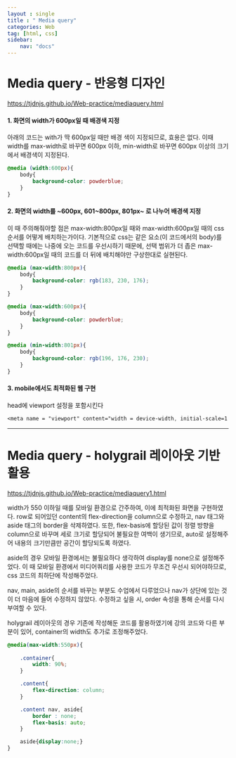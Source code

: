 ```yaml
---
layout : single
title : " Media query"
categories: Web
tag: [html, css]
sidebar:
    nav: "docs"
---
```




# Media query - 반응형 디자인

<a href = "https://tjdnjs.github.io/Web-practice/mediaquery.html">https://tjdnjs.github.io/Web-practice/mediaquery.html</a>

#### 1. 화면의 width가 600px일 때 배경색 지정
아래의 코드는 with가 딱 600px일 때만 배경 색이 지정되므로, 효용은 없다. 이때 width를 max-width로 바꾸면 600px 이하, min-width로 바꾸면 600px 이상의 크기에서 배경색이 지정된다.
```css
@media (width:600px){
    body{
        background-color: powderblue;
    }
}
```
#### 2. 화면의 width를 ~600px, 601~800px, 801px~ 로 나누어 배경색 지정
이 때 주의해줘야할 점은 max-width:800px일 때와 max-width:600px일 때의 css 순서를 어떻게 배치하는가이다. 기본적으로 css는 같은 요소(이 코드에서의 body)를 선택할 때에는 나중에 오는 코드를 우선시하기 때문에, 선택 범위가 더 좁은 max-width:600px일 때의 코드를 더 뒤에 배치해야만 구상한대로 실현된다.
```css
@media (max-width:800px){
    body{
        background-color: rgb(183, 230, 176);
    }
}

@media (max-width:600px){
    body{
        background-color: powderblue;
    }
}

@media (min-width:801px){
    body{
        background-color: rgb(196, 176, 230);
    }
}
```
#### 3. mobile에서도 최적화된 웹 구현
head에 viewport 설정을 포함시킨다
```css
<meta name = "viewport" content="width = device-width, initial-scale=1.0">
```



---



# Media query - holygrail 레이아웃 기반 활용
<a href = "https://tjdnjs.github.io/Web-practice/mediaquery1.html">https://tjdnjs.github.io/Web-practice/mediaquery1.html</a>

width가 550 이하일 때를 모바일 환경으로 간주하여, 이에 최적화된 화면을 구현하였다.
row로 되어있던 content의 flex-direction을 column으로 수정하고, nav 태그와 aside 태그의 border을 삭제하였다. 또한, flex-basis에 할당된 값이 정렬 방향을 column으로 바꾸며 세로 크기로 할당되어 불필요한 여백이 생기므로, auto로 설정해주어 내용의 크기만큼만 공간이 할당되도록 하였다.

aside의 경우 모바일 환경에서는 불필요하다 생각하여 display를 none으로 설정해주었다. 이 때 모바일 환경에서 미디어쿼리를 사용한 코드가 무조건 우선시 되어야하므로, css 코드의 최하단에 작성해주었다.

nav, main, aside의 순서를 바꾸는 부분도 수업에서 다루었으나 nav가 상단에 있는 것이 더 마음에 들어 수정하지 않았다. 수정하고 싶을 시, order 속성을 통해 순서를 다시 부여할 수 있다.

holygrail 레이아웃의 경우 기존에 작성해둔 코드를 활용하였기에 강의 코드와 다른 부분이 있어, container의 width도 추가로 조정해주었다.

```css
@media(max-width:550px){
    
    .container{
        width: 90%;
    }

    .content{
        flex-direction: column;
    }

    .content nav, aside{
        border : none;
        flex-basis: auto;
    }

    aside{display:none;}
}
```